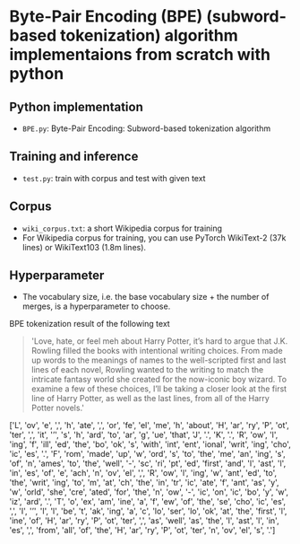 # Byte-Pair Encoding (BPE) (subword-based tokenization) algorithm implementaions from scratch with python

## Python implementation
- `BPE.py`:  Byte-Pair Encoding: Subword-based tokenization algorithm

## Training and inference
- `test.py`: train with corpus and test with given text

## Corpus
- `wiki_corpus.txt`: a short Wikipedia corpus for training
- For Wikipedia corpus for training, you can use PyTorch WikiText-2 (37k lines) or WikiText103 (1.8m lines).

## Hyperparameter
- The vocabulary size, i.e. the base vocabulary size + the number of merges, is a hyperparameter to choose.

BPE tokenization result of the following text
>'Love, hate, or feel meh about Harry Potter, it’s hard to argue that J.K. Rowling filled the books with intentional writing choices. From made up words to the meanings of names to the well-scripted first and last lines of each novel, Rowling wanted to the writing to match the intricate fantasy world she created for the now-iconic boy wizard. To examine a few of these choices, I’ll be taking a closer look at the first line of Harry Potter, as well as the last lines, from all of the Harry Potter novels.'

['L', 'ov', 'e', ',', 'h', 'ate', ',', 'or', 'fe', 'el', 'me', 'h', 'about', 'H', 'ar', 'ry', 'P', 'ot', 'ter', ',', 'it', '’', 's', 'h', 'ard', 'to', 'ar', 'g', 'ue', 'that', 'J', '.', 'K', '.', 'R', 'ow', 'l', 'ing', 'f', 'ill', 'ed', 'the', 'bo', 'ok', 's', 'with', 'int', 'ent', 'ional', 'writ', 'ing', 'cho', 'ic', 'es', '.', 'F', 'rom', 'made', 'up', 'w', 'ord', 's', 'to', 'the', 'me', 'an', 'ing', 's', 'of', 'n', 'ames', 'to', 'the', 'well', '-', 'sc', 'ri', 'pt', 'ed', 'first', 'and', 'l', 'ast', 'l', 'in', 'es', 'of', 'e', 'ach', 'n', 'ov', 'el', ',', 'R', 'ow', 'l', 'ing', 'w', 'ant', 'ed', 'to', 'the', 'writ', 'ing', 'to', 'm', 'at', 'ch', 'the', 'in', 'tr', 'ic', 'ate', 'f', 'ant', 'as', 'y', 'w', 'orld', 'she', 'cre', 'ated', 'for', 'the', 'n', 'ow', '-', 'ic', 'on', 'ic', 'bo', 'y', 'w', 'iz', 'ard', '.', 'T', 'o', 'ex', 'am', 'ine', 'a', 'f', 'ew', 'of', 'the', 'se', 'cho', 'ic', 'es', ',', 'I', '’', 'l', 'l', 'be', 't', 'ak', 'ing', 'a', 'c', 'lo', 'ser', 'lo', 'ok', 'at', 'the', 'first', 'l', 'ine', 'of', 'H', 'ar', 'ry', 'P', 'ot', 'ter', ',', 'as', 'well', 'as', 'the', 'l', 'ast', 'l', 'in', 'es', ',', 'from', 'all', 'of', 'the', 'H', 'ar', 'ry', 'P', 'ot', 'ter', 'n', 'ov', 'el', 's', '.']
